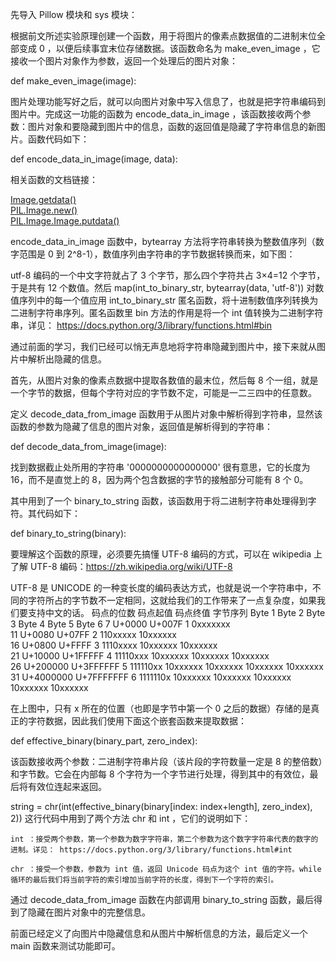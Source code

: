 先导入 Pillow 模块和 sys 模块：

根据前文所述实验原理创建一个函数，用于将图片的像素点数据值的二进制末位全部变成 0 ，以便后续事宜末位存储数据。该函数命名为 make_even_image ，它接收一个图片对象作为参数，返回一个处理后的图片对象：

def make_even_image(image):

图片处理功能写好之后，就可以向图片对象中写入信息了，也就是把字符串编码到图片中。完成这一功能的函数为 encode_data_in_image ，该函数接收两个参数：图片对象和要隐藏到图片中的信息，函数的返回值是隐藏了字符串信息的新图片。函数代码如下：

def encode_data_in_image(image, data):

相关函数的文档链接：

[Image.getdata()](https://pillow.readthedocs.io/en/3.3.x/reference/Image.html#PIL.Image.Image.getdata)  
[PIL.Image.new()](https://pillow.readthedocs.io/en/3.3.x/reference/Image.html#PIL.Image.new)  
[PIL.Image.Image.putdata()](https://pillow.readthedocs.io/en/3.3.x/reference/Image.html#PIL.Image.Image.putdata)  

encode_data_in_image 函数中，bytearray 方法将字符串转换为整数值序列（数字范围是 0 到 2^8-1），数值序列由字符串的字节数据转换而来，如下图：  

[](./1.png) 

utf-8 编码的一个中文字符就占了 3 个字节，那么四个字符共占 3×4=12 个字节，于是共有 12 个数值。然后 map(int_to_binary_str, bytearray(data, 'utf-8')) 对数值序列中的每一个值应用 int_to_binary_str 匿名函数，将十进制数值序列转换为二进制字符串序列。匿名函数里 bin 方法的作用是将一个 int 值转换为二进制字符串，详见： https://docs.python.org/3/library/functions.html#bin  


通过前面的学习，我们已经可以悄无声息地将字符串隐藏到图片中，接下来就从图片中解析出隐藏的信息。  

首先，从图片对象的像素点数据中提取各数值的最末位，然后每 8 个一组，就是一个字节的数据，但每个字符对应的字节数不定，可能是一二三四中的任意数。  

定义 decode_data_from_image 函数用于从图片对象中解析得到字符串，显然该函数的参数为隐藏了信息的图片对象，返回值是解析得到的字符串：  

def decode_data_from_image(image):  

找到数据截止处所用的字符串 '0000000000000000' 很有意思，它的长度为16，而不是直觉上的 8，因为两个包含数据的字节的接触部分可能有 8 个 0。  

其中用到了一个 binary_to_string 函数，该函数用于将二进制字符串处理得到字符。其代码如下：  

def binary_to_string(binary):  

要理解这个函数的原理，必须要先搞懂 UTF-8 编码的方式，可以在 wikipedia 上了解 UTF-8 编码：https://zh.wikipedia.org/wiki/UTF-8  

UTF-8 是 UNICODE 的一种变长度的编码表达方式，也就是说一个字符串中，不同的字符所占的字节数不一定相同，这就给我们的工作带来了一点复杂度，如果我们要支持中文的话。
码点的位数 	码点起值 	码点终值 	字节序列 	Byte 1 	Byte 2 	Byte 3 	Byte 4 	Byte 5 	Byte 6
7 	U+0000 	U+007F 	1 	0xxxxxxx 					
11 	U+0080 	U+07FF 	2 	110xxxxx 	10xxxxxx 				
16 	U+0800 	U+FFFF 	3 	1110xxxx 	10xxxxxx 	10xxxxxx 			
21 	U+10000 	U+1FFFFF 	4 	11110xxx 	10xxxxxx 	10xxxxxx 	10xxxxxx 		
26 	U+200000 	U+3FFFFFF 	5 	111110xx 	10xxxxxx 	10xxxxxx 	10xxxxxx 	10xxxxxx 	
31 	U+4000000 	U+7FFFFFFF 	6 	1111110x 	10xxxxxx 	10xxxxxx 	10xxxxxx 	10xxxxxx 	10xxxxxx

在上图中，只有 x 所在的位置（也即是字节中第一个 0 之后的数据）存储的是真正的字符数据，因此我们使用下面这个嵌套函数来提取数据：

def effective_binary(binary_part, zero_index):  

该函数接收两个参数：二进制字符串片段（该片段的字符数量一定是 8 的整倍数）和字节数。它会在内部每 8 个字符为一个字节进行处理，得到其中的有效位，最后将有效位连起来返回。  

string = chr(int(effective_binary(binary[index: index+length], zero_index), 2)) 这行代码中用到了两个方法 chr 和 int ，它们的说明如下：  

    int ：接受两个参数，第一个参数为数字字符串，第二个参数为这个数字字符串代表的数字的进制。详见： https://docs.python.org/3/library/functions.html#int  

    chr ：接受一个参数，参数为 int 值，返回 Unicode 码点为这个 int 值的字符。while 循环的最后我们将当前字符的索引增加当前字符的长度，得到下一个字符的索引。  

通过 decode_data_from_image 函数在内部调用 binary_to_string 函数，最后得到了隐藏在图片对象中的完整信息。  

前面已经定义了向图片中隐藏信息和从图片中解析信息的方法，最后定义一个 main 函数来测试功能即可。  